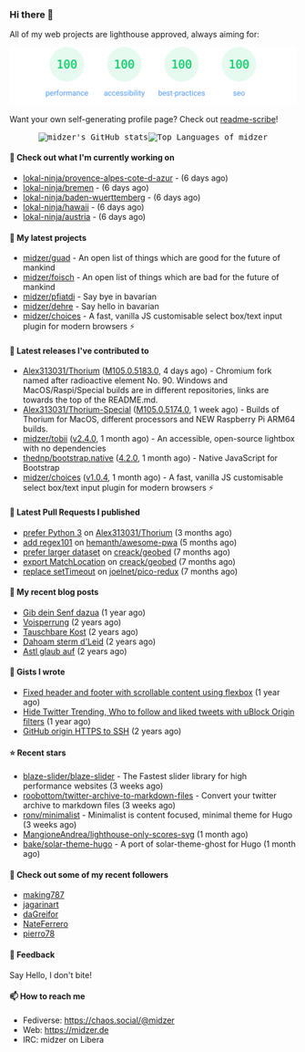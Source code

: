 ### Hi there 👋

All of my web projects are lighthouse approved, always aiming for:

<p align="center">
  <kbd><img src="https://github.com/midzer/midzer/blob/master/lighthouse.svg" alt="Lighthouse score 100s"></kbd>
</p>

Want your own self-generating profile page? Check out [readme-scribe](https://github.com/muesli/readme-scribe)!

<p align="center">
  <kbd><img src="https://github-readme-stats.vercel.app/api?username=midzer&show_icons=true&hide_title=true&hide_border=true&theme=tokyonight" alt="midzer's GitHub stats"><img height="165" src="https://github-readme-stats.vercel.app/api/top-langs/?username=midzer&layout=compact&langs_count=8&hide_border=true&theme=tokyonight" alt="Top Languages of midzer"></kbd>
</p>

#### 👷 Check out what I'm currently working on

- [lokal-ninja/provence-alpes-cote-d-azur](https://github.com/lokal-ninja/provence-alpes-cote-d-azur) -  (6 days ago)
- [lokal-ninja/bremen](https://github.com/lokal-ninja/bremen) -  (6 days ago)
- [lokal-ninja/baden-wuerttemberg](https://github.com/lokal-ninja/baden-wuerttemberg) -  (6 days ago)
- [lokal-ninja/hawaii](https://github.com/lokal-ninja/hawaii) -  (6 days ago)
- [lokal-ninja/austria](https://github.com/lokal-ninja/austria) -  (6 days ago)

#### 🌱 My latest projects

- [midzer/guad](https://github.com/midzer/guad) - An open list of things which are good for the future of mankind
- [midzer/foisch](https://github.com/midzer/foisch) - An open list of things which are bad for the future of mankind
- [midzer/pfiatdi](https://github.com/midzer/pfiatdi) - Say bye in bavarian
- [midzer/dehre](https://github.com/midzer/dehre) - Say hello in bavarian
- [midzer/choices](https://github.com/midzer/choices) - A fast, vanilla JS customisable select box/text input plugin for modern browsers ⚡

#### 🔭 Latest releases I've contributed to

- [Alex313031/Thorium](https://github.com/Alex313031/Thorium) ([M105.0.5183.0](https://github.com/Alex313031/Thorium/releases/tag/M105.0.5183.0), 4 days ago) - Chromium fork named after radioactive element No. 90. Windows and MacOS/Raspi/Special builds are in different repositories, links are towards the top of the README.md.
- [Alex313031/Thorium-Special](https://github.com/Alex313031/Thorium-Special) ([M105.0.5174.0](https://github.com/Alex313031/Thorium-Special/releases/tag/M105.0.5174.0), 1 week ago) - Builds of Thorium for MacOS, different processors and NEW Raspberry Pi ARM64 builds.
- [midzer/tobii](https://github.com/midzer/tobii) ([v2.4.0](https://github.com/midzer/tobii/releases/tag/v2.4.0), 1 month ago) - An accessible, open-source lightbox with no dependencies
- [thednp/bootstrap.native](https://github.com/thednp/bootstrap.native) ([4.2.0](https://github.com/thednp/bootstrap.native/releases/tag/4.2.0), 1 month ago) - Native JavaScript for Bootstrap
- [midzer/choices](https://github.com/midzer/choices) ([v1.0.4](https://github.com/midzer/choices/releases/tag/v1.0.4), 1 month ago) - A fast, vanilla JS customisable select box/text input plugin for modern browsers ⚡

#### 🔨 Latest Pull Requests I published

- [prefer Python 3](https://github.com/Alex313031/Thorium/pull/21) on [Alex313031/Thorium](https://github.com/Alex313031/Thorium) (3 months ago)
- [add regex101](https://github.com/hemanth/awesome-pwa/pull/246) on [hemanth/awesome-pwa](https://github.com/hemanth/awesome-pwa) (5 months ago)
- [prefer larger dataset](https://github.com/creack/geobed/pull/2) on [creack/geobed](https://github.com/creack/geobed) (7 months ago)
- [export MatchLocation](https://github.com/creack/geobed/pull/1) on [creack/geobed](https://github.com/creack/geobed) (7 months ago)
- [replace setTimeout](https://github.com/joelnet/pico-redux/pull/13) on [joelnet/pico-redux](https://github.com/joelnet/pico-redux) (7 months ago)

#### 📜 My recent blog posts

- [Gib dein Senf dazua](https://ampergai.de/2021/02/001/) (1 year ago)
- [Voisperrung](https://ampergai.de/2020/08/001/) (2 years ago)
- [Tauschbare Kost](https://ampergai.de/2020/04/001/) (2 years ago)
- [Dahoam sterm d&#39;Leid](https://ampergai.de/2020/03/001/) (2 years ago)
- [Astl glaub auf](https://ampergai.de/2020/02/001/) (2 years ago)

#### 📓 Gists I wrote

- [Fixed header and footer with scrollable content using flexbox](https://gist.github.com/3893ce8c0bec6f805ec1a7bb3269775d) (1 year ago)
- [Hide Twitter Trending, Who to follow and liked tweets with uBlock Origin filters](https://gist.github.com/1afc39bdf5adbfe0020d1c2212b76b87) (1 year ago)
- [GitHub origin HTTPS to SSH](https://gist.github.com/3ceba8ad7d956e02d9e920b121d8d059) (2 years ago)

#### ⭐ Recent stars

- [blaze-slider/blaze-slider](https://github.com/blaze-slider/blaze-slider) - The Fastest slider library for high performance websites (3 weeks ago)
- [roobottom/twitter-archive-to-markdown-files](https://github.com/roobottom/twitter-archive-to-markdown-files) - Convert your twitter archive to markdown files (3 weeks ago)
- [ronv/minimalist](https://github.com/ronv/minimalist) - Minimalist is content focused, minimal theme for Hugo (3 weeks ago)
- [MangioneAndrea/lighthouse-only-scores-svg](https://github.com/MangioneAndrea/lighthouse-only-scores-svg) (1 month ago)
- [bake/solar-theme-hugo](https://github.com/bake/solar-theme-hugo) - A port of solar-theme-ghost for Hugo (1 month ago)

#### 👯 Check out some of my recent followers

- [making787](https://github.com/making787)
- [jagarinart](https://github.com/jagarinart)
- [daGreifor](https://github.com/daGreifor)
- [NateFerrero](https://github.com/NateFerrero)
- [pierro78](https://github.com/pierro78)

#### 💬 Feedback

Say Hello, I don't bite!

#### 📫 How to reach me

- Fediverse: https://chaos.social/@midzer
- Web: https://midzer.de
- IRC: midzer on Libera
